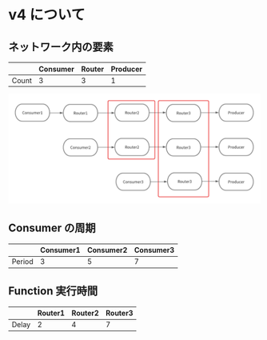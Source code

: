# v4 について

## ネットワーク内の要素

|       | Consumer | Router | Producer |
| ----- | -------- | ------ | -------- |
| Count | 3        | 3      | 1        |

![v4のネットワーク](/src/public/image/v2/nw.png "v4のネットワーク")

## Consumer の周期

|        | Consumer1 | Consumer2 | Consumer3 |
| ------ | --------- | --------- | --------- |
| Period | 3         | 5         | 7         |

## Function 実行時間

|       | Router1 | Router2 | Router3 |
| ----- | ------- | ------- | ------- |
| Delay | 2       | 4       | 7       |
